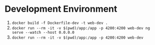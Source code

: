 # Development Environment

1. `docker build -f Dockerfile-dev -t web-dev .`
2. `docker run --rm -it -v $(pwd)/app:/app -p 4200:4200 web-dev ng serve --watch --host 0.0.0.0`
2. `docker run --rm -it -v $(pwd)/app:/app -p 4200:4200 web-dev`
